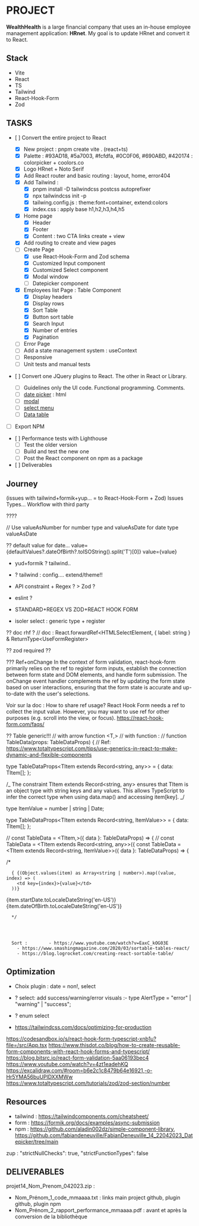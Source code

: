 # PROJECT

**WealthHealth** is a large financial company that uses an in-house employee management application: **HRnet**.
My goal is to update HRnet and convert it to React.

## Stack

- Vite
- React
- TS
- Tailwind
- React-Hook-Form
- Zod

## TASKS

- [ ] Convert the entire project to React

  - [x] New project : pnpm create vite . (react+ts)
  - [x] Palette : #93AD18, #5a7003, #fcfdfa, #0C0F06, #690ABD, #420174 : colorpicker + coolors.co
  - [x] Logo HRnet + Noto Serif
  - [x] Add React router and basic routing : layout, home, error404
  - [x] Add Tailwind :
    - [x] pnpm install -D tailwindcss postcss autoprefixer
    - [x] npx tailwindcss init -p
    - [x] tailwing.config.js : theme:font+container, extend:colors
    - [x] index.css : apply base h1,h2,h3,h4,h5
  - [x] Home page
    - [x] Header
    - [x] Footer
    - [x] Content : two CTA links create + view
  - [x] Add routing to create and view pages
  - [ ] Create Page
    - [x] use React-Hook-Form and Zod schema
    - [x] Customized Input component
    - [x] Customized Select component
    - [x] Modal window
    - [ ] Datepicker component
  - [x] Employees list Page : Table Component
    - [x] Display headers
    - [x] Display rows
    - [x] Sort Table
    - [x] Button sort table
    - [x] Search Input
    - [x] Number of entries
    - [x] Pagination
  - [ ] Error Page
  - [ ] Add a state management system : useContext
  - [ ] Responsive
  - [ ] Unit tests and manual tests

- [ ] Convert one JQuery plugins to React. The other in React or Library.
  - [ ] Guidelines only the UI code. Functional programming. Comments.
  - [ ] [date picker](https://github.com/xdan/datetimepicker) : html
  - [ ] [modal](https://github.com/kylefox/jquery-modal)
  - [ ] [select menu](https://github.com/jquery/jquery-ui/blob/main/ui/widgets/selectmenu.js)
  - [ ] [Data table](https://github.com/DataTables/DataTables)
- [ ] Export NPM
- [ ] Performance tests with Lighthouse
  - [ ] Test the older version
  - [ ] Build and test the new one
  - [ ] Post the React component on npm as a package
- [ ] Deliverables

## Journey

(issues with tailwind+formik+yup... = to React-Hook-Form + Zod)
Issues Types... Workflow with third party

????

// Use valueAsNumber for number type and valueAsDate for date type
valueAsDate

?? default value for date... value={defaultValues?.dateOfBirth?.toISOString().split('T')[0]}
value={value}

- yud+formik ? tailwind..
- ? tailwind : config.... extend/theme!!
- API constraint + Regex ? > Zod ?
- eslint ?
- STANDARD+REGEX VS ZOD+REACT HOOK FORM

- isoler select : generic type + register

?? doc rhf ?
// doc : React.forwardRef<HTMLSelectElement, { label: string } & ReturnType<UseFormRegister<IFormValues>>

?? zod required ??

???
Ref+onChange
In the context of form validation, react-hook-form primarily relies on the ref to register form inputs, establish the connection between form state and DOM elements, and handle form submission. The onChange event handler complements the ref by updating the form state based on user interactions, ensuring that the form state is accurate and up-to-date with the user's selections.

Voir sur la doc : How to share ref usage?
React Hook Form needs a ref to collect the input value. However, you may want to use ref for other purposes (e.g. scroll into the view, or focus).
https://react-hook-form.com/faqs/

?? Table generic!!!
// with arrow function <T,>
// with function :
// function TableData<TItem>(props: TableDataProps<TItem>) {
// Ref: https://www.totaltypescript.com/tips/use-generics-in-react-to-make-dynamic-and-flexible-components

type TableDataProps<TItem extends Record<string, any>> = {
data: TItem[];
};

/_
The constraint TItem extends Record<string, any> ensures that TItem
is an object type with string keys and any values.
This allows TypeScript to infer the correct type when using data.map() and accessing item[key].
_/

type ItemValue = number | string | Date;

type TableDataProps<TItem extends Record<string, ItemValue>> = {
data: TItem[];
};

// const TableData = <TItem,>({ data }: TableDataProps<TItem>) => {
// const TableData = <TItem extends Record<string, any>>({
const TableData = <TItem extends Record<string, ItemValue>>({ data }: TableDataProps<TItem>) => {

/\*

      { {(Object.values(item) as Array<string | number>).map((value, index) => (
        <td key={index}>{value}</td>
      ))}

<td>{item.startDate.toLocaleDateString('en-US')}</td>
      <td>{item.dateOfBirth.toLocaleDateString('en-US')}</td>

      */




      Sort : 		- https://www.youtube.com/watch?v=EaxC_kOG03E
    	- https://www.smashingmagazine.com/2020/03/sortable-tables-react/
    	- https://blog.logrocket.com/creating-react-sortable-table/

## Optimization

- Choix plugin : date = non!, select

- ? select: add success/warning/error visuals :- type AlertType = "error" | "warning" | "success";
- ? enum select
- https://tailwindcss.com/docs/optimizing-for-production

https://codesandbox.io/s/react-hook-form-typescript-xnb1u?file=/src/App.tsx
https://www.thisdot.co/blog/how-to-create-reusable-form-components-with-react-hook-forms-and-typescript/
https://blog.bitsrc.io/react-form-validation-5aa06193bec4
https://www.youtube.com/watch?v=4zt1eadehKQ
https://excalidraw.com/#room=b6e2c1c8479b64e16921,-o-Hr5YMA56buUPlDXXMWw
https://www.totaltypescript.com/tutorials/zod/zod-section/number

## Resources

- tailwind : https://tailwindcomponents.com/cheatsheet/
- form : https://formik.org/docs/examples/async-submission
- npm : https://github.com/aladin002dz/simple-component-library, https://github.com/fabiandeneuville/FabianDeneuville_14_22042023_Datepicker/tree/main

zup : "strictNullChecks": true,
"strictFunctionTypes": false

## DELIVERABLES

projet14_Nom_Prenom_042023.zip :

- Nom_Prénom_1_code_mmaaaa.txt : links main project github, plugin github, plugin npm
- Nom_Prénom_2_rapport_performance_mmaaaa.pdf : avant et après la conversion de la bibliothèque
